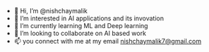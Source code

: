 - 👋 Hi, I’m @nishchaymalik
- 👀 I’m interested in AI applications and its invovation
- 🌱 I’m currently learning ML and Deep learning
- 💞️ I’m looking to collaborate on AI based work
- 📫 you connect with me at my email nishchaymalik7@gmail.com

<!---
nishchaymalik/nishchaymalik is a ✨ special ✨ repository because its `README.md` (this file) appears on your GitHub profile.
You can click the Preview link to take a look at your changes.
--->
